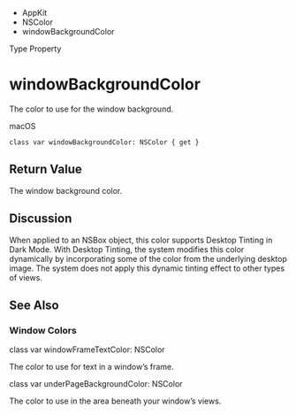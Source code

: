 

- AppKit
- NSColor
-  windowBackgroundColor 

Type Property

# windowBackgroundColor

The color to use for the window background.

macOS

``` source
class var windowBackgroundColor: NSColor { get }
```

## Return Value

The window background color.

## Discussion

When applied to an NSBox object, this color supports Desktop Tinting in Dark Mode. With Desktop Tinting, the system modifies this color dynamically by incorporating some of the color from the underlying desktop image. The system does not apply this dynamic tinting effect to other types of views.

## See Also

### Window Colors

class var windowFrameTextColor: NSColor

The color to use for text in a window’s frame.

class var underPageBackgroundColor: NSColor

The color to use in the area beneath your window’s views.

